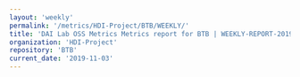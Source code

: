 ```yaml
---
layout: 'weekly'
permalink: '/metrics/HDI-Project/BTB/WEEKLY/'
title: 'DAI Lab OSS Metrics Metrics report for BTB | WEEKLY-REPORT-2019-11-03'
organization: 'HDI-Project'
repository: 'BTB'
current_date: '2019-11-03'
---
```


